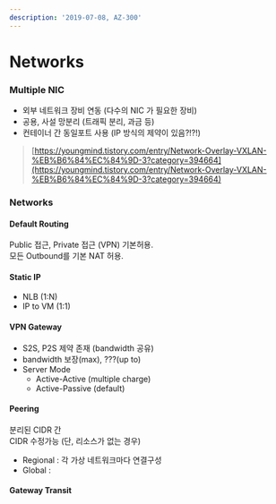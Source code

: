 ```yaml
---
description: '2019-07-08, AZ-300'
---
```


# Networks

### Multiple NIC

* 외부 네트워크 장비 연동 \(다수의 NIC 가 필요한 장비\)
* 공용, 사설 망분리 \(트래픽 분리, 과금 등\)
* 컨테이너 간 동일포트 사용 \(IP 방식의 제약이 있음?!?!\)

> [https://youngmind.tistory.com/entry/Network-Overlay-VXLAN-%EB%B6%84%EC%84%9D-3?category=394664](https://youngmind.tistory.com/entry/Network-Overlay-VXLAN-%EB%B6%84%EC%84%9D-3?category=394664)

### Networks

#### Default Routing

Public 접근, Private 접근 \(VPN\) 기본허용.  
모든 Outbound를 기본 NAT 허용.

#### Static IP

* NLB \(1:N\)
* IP to VM \(1:1\)

#### VPN Gateway

* S2S, P2S 제약 존재 \(bandwidth 공유\)
* bandwidth 보장\(max\), ???\(up to\)
* Server Mode
  * Active-Active \(multiple charge\)
  * Active-Passive \(default\)

#### Peering

분리된 CIDR 간  
CIDR 수정가능 \(단, 리소스가 없는 경우\)

* Regional : 각 가상 네트워크마다 연결구성
* Global : 

#### Gateway Transit

